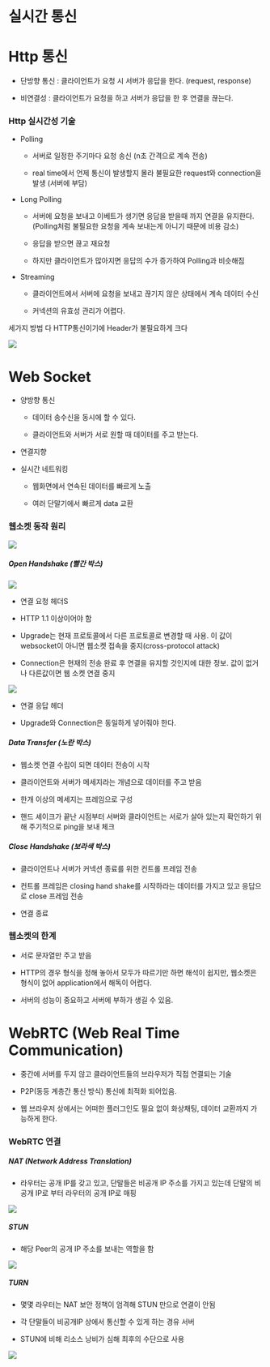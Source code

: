 # 실시간 통신

# Http 통신

- 단방향 통신 : 클라이언트가 요청 시 서버가 응답을 한다. (request, response)

- 비연결성 : 클라이언트가 요청을 하고 서버가 응답을 한 후 연결을 끊는다.

### Http 실시간성 기술

- Polling
  
  - 서버로 일정한 주기마다 요청 송신 (n초 간격으로 계속 전송)
  
  - real time에서 언제 통신이 발생할지 몰라 불필요한 request와 connection을 발생 (서버에 부담)

- Long Polling
  
  - 서버에 요청을 보내고 이베트가 생기면 응답을 받을때 까지 연결을 유지한다. (Polling처럼 불필요한 요청을 계속 보내는게 아니기 때문에 비용 감소)
  
  - 응답을 받으면 끊고 재요청
  
  - 하지만 클라이언트가 많아지면 응답의 수가 증가하여 Polling과 비슷해짐

- Streaming
  
  - 클라이언트에서 서버에 요청을 보내고 끊기지 않은 상태에서 계속 데이터 수신
  
  - 커넥션의 유효성 관리가 어렵다.

세가지 방법 다 HTTP통신이기에 Header가 불필요하게 크다

![](실시간통신_assets/2023-02-28-16-04-56-image.png)

# Web Socket

- 양방향 통신
  
  - 데이터 송수신을 동시에 할 수 있다.
  
  - 클라이언트와 서버가 서로 원할 때 데이터를 주고 받는다.

- 연결지향

- 실시간 네트워킹
  
  - 웹화면에서 연속된 데이터를 빠르게 노출
  
  - 여러 단말기에서 빠르게 data 교환

### 웹소켓 동작 원리

![](실시간통신_assets/2023-02-28-16-05-07-image.png)

##### Open Handshake (빨간 박스)

![](실시간통신_assets/2023-02-28-16-05-20-image.png)

- 연결 요청 헤더S

- HTTP 1.1 이상이어야 함

- Upgrade는 현재 프로토콜에서 다른 프로토콜로 변경할 때 사용. 이 값이 websocket이 아니면 웹소켓 접속을 중지(cross-protocol attack)

- Connection은 현재의 전송 완료 후 연결을 유지할 것인지에 대한 정보. 값이 없거나 다른값이면 웹 소켓 연결 중지

![](실시간통신_assets/2023-02-28-16-05-32-image.png)

- 연결 응답 헤더

- Upgrade와 Connection은 동일하게 넣어줘야 한다.

##### Data Transfer (노란 박스)

- 웹소켓 연결 수립이 되면 데이터 전송이 시작

- 클라이언트와 서버가 메세지라는 개념으로 데이터를 주고 받음

- 한개 이상의 메세지는 프레임으로 구성

- 핸드 셰이크가 끝난 시점부터 서버와 클라이언트는 서로가 살아 있는지 확인하기 위해 주기적으로 ping을 보내 체크

##### Close Handshake (보라색 박스)

- 클라이언트나 서버가 커넥션 종료를 위한 컨트롤 프레임 전송

- 컨트롤 프레임은 closing hand shake를 시작하라는 데이터를 가지고 있고 응답으로 close 프레임 전송

- 연결 종료

### 웹소켓의 한계

- 서로 문자열만 주고 받음

- HTTP의 경우 형식을 정해 놓아서 모두가 따르기만 하면 해석이 쉽지만, 웹소켓은 형식이 없어 application에서 해독이 어렵다.

- 서버의 성능이 중요하고 서버에 부하가 생길 수 있음.

# WebRTC (Web Real Time Communication)

- 중간에 서버를 두지 않고 클라이언트들의 브라우저가 직접 연결되는 기술

- P2P(동등 계층간 통신 방식) 통신에 최적화 되어있음.

- 웹 브라우저 상에서는 어떠한 플러그인도 필요 없이 화상채팅, 데이터 교환까지 가능하게 한다.

### WebRTC 연결

##### NAT (Network Address Translation)

- 라우터는 공개 IP를 갖고 있고, 단말들은 비공개 IP 주소를 가지고 있는데 단말의 비공개 IP로 부터 라우터의 공개 IP로 매핑

![](실시간통신_assets/2023-02-28-16-05-44-image.png)

##### STUN

- 해당 Peer의 공개 IP 주소를 보내는 역할을 함

![](실시간통신_assets/2023-02-28-16-05-55-image.png)

##### TURN

- 몇몇 라우터는 NAT 보안 정책이 엄격해 STUN 만으로 연결이 안됨

- 각 단말들이 비공개IP 상에서 통신할 수 있게 하는 경유 서버

- STUN에 비해 리소스 낭비가 심해 최후의 수단으로 사용

![](실시간통신_assets/2023-02-28-16-06-08-image.png)
